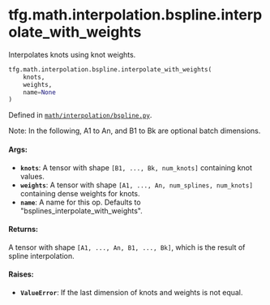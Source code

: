 <div itemscope itemtype="http://developers.google.com/ReferenceObject">
<meta itemprop="name" content="tfg.math.interpolation.bspline.interpolate_with_weights" />
<meta itemprop="path" content="Stable" />
</div>

# tfg.math.interpolation.bspline.interpolate_with_weights

Interpolates knots using knot weights.

``` python
tfg.math.interpolation.bspline.interpolate_with_weights(
    knots,
    weights,
    name=None
)
```



Defined in [`math/interpolation/bspline.py`](https://github.com/tensorflow/graphics/blob/master/tensorflow_graphics/math/interpolation/bspline.py).

<!-- Placeholder for "Used in" -->

Note:
  In the following, A1 to An, and B1 to Bk are optional batch dimensions.

#### Args:

* <b>`knots`</b>: A tensor with shape `[B1, ..., Bk, num_knots]` containing knot
    values.
* <b>`weights`</b>: A tensor with shape `[A1, ..., An, num_splines, num_knots]`
    containing dense weights for knots.
* <b>`name`</b>: A name for this op. Defaults to "bsplines_interpolate_with_weights".


#### Returns:

A tensor with shape `[A1, ..., An, B1, ..., Bk]`, which is the result of
spline interpolation.


#### Raises:

* <b>`ValueError`</b>: If the last dimension of knots and weights is not equal.